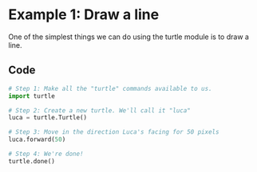 # Example 1: Draw a line

One of the simplest things we can do using the turtle module is to draw a line.

## Code

```python
# Step 1: Make all the "turtle" commands available to us.
import turtle

# Step 2: Create a new turtle. We'll call it "luca"
luca = turtle.Turtle()

# Step 3: Move in the direction Luca's facing for 50 pixels
luca.forward(50)

# Step 4: We're done!
turtle.done()
```
